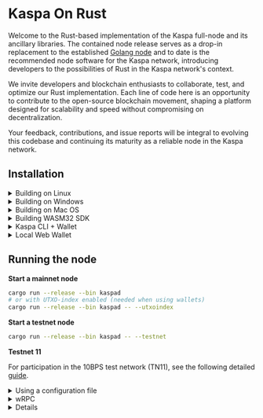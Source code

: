 
<h1>Kaspa On Rust</h1>

Welcome to the Rust-based implementation of the Kaspa full-node and its ancillary libraries. The contained node release serves as a drop-in replacement to the established <a href="https://github.com/kaspanet/kaspad">Golang node</a> and to date is the recommended node software for the Kaspa network, introducing developers to the possibilities of Rust in the Kaspa network's context.

We invite developers and blockchain enthusiasts to collaborate, test, and optimize our Rust implementation. Each line of code here is an opportunity to contribute to the open-source blockchain movement, shaping a platform designed for scalability and speed without compromising on decentralization.

Your feedback, contributions, and issue reports will be integral to evolving this codebase and continuing its maturity as a reliable node in the Kaspa network.

## Installation
  <details>
  <summary>Building on Linux</summary>
  
  1. Install general prerequisites

      ```bash
      sudo apt install curl git build-essential libssl-dev pkg-config 
      ```

  2. Install Protobuf (required for gRPC)
  
      ```bash
      sudo apt install protobuf-compiler libprotobuf-dev #Required for gRPC
      ```
  3. Install the clang toolchain (required for RocksDB and WASM secp256k1 builds)

      ```bash
      sudo apt-get install clang-format clang-tidy \
      clang-tools clang clangd libc++-dev \
      libc++1 libc++abi-dev libc++abi1 \
      libclang-dev libclang1 liblldb-dev \
      libllvm-ocaml-dev libomp-dev libomp5 \
      lld lldb llvm-dev llvm-runtime \
      llvm python3-clang
      ```
  3. Install the [rust toolchain](https://rustup.rs/)
     
     If you already have rust installed, update it by running: `rustup update` 
  4. Install wasm-pack
      ```bash
      cargo install wasm-pack
      ```
  4. Install wasm32 target
      ```bash
      rustup target add wasm32-unknown-unknown
      ```      
  5. Clone the repo
      ```bash
      git clone https://github.com/kaspanet/rusty-kaspa
      cd rusty-kaspa
      ```
  </details>



  <details>  
  <summary>Building on Windows</summary>


  1. [Install Git for Windows](https://gitforwindows.org/) or an alternative Git distribution.

  2. Install [Protocol Buffers](https://github.com/protocolbuffers/protobuf/releases/download/v21.10/protoc-21.10-win64.zip) and add the `bin` directory to your `Path`

  
3. Install [LLVM-15.0.6-win64.exe](https://github.com/llvm/llvm-project/releases/download/llvmorg-15.0.6/LLVM-15.0.6-win64.exe)

    Add the `bin` directory of the LLVM installation (`C:\Program Files\LLVM\bin`) to PATH
    
    set `LIBCLANG_PATH` environment variable to point to the `bin` directory as well

    **IMPORTANT:** Due to C++ dependency configuration issues, LLVM `AR` installation on Windows may not function correctly when switching between WASM and native C++ code compilation (native `RocksDB+secp256k1` vs WASM32 builds of `secp256k1`). Unfortunately, manually setting `AR` environment variable also confuses C++ build toolchain (it should not be set for native but should be set for WASM32 targets). Currently, the best way to address this, is as follows: after installing LLVM on Windows, go to the target `bin` installation directory and copy or rename `LLVM_AR.exe` to `AR.exe`.
  
  4. Install the [rust toolchain](https://rustup.rs/)
     
     If you already have rust installed, update it by running: `rustup update` 
  5. Install wasm-pack
      ```bash
      cargo install wasm-pack
      ```
  6. Install wasm32 target
      ```bash
      rustup target add wasm32-unknown-unknown
      ```      
  7. Clone the repo
      ```bash
      git clone https://github.com/kaspanet/rusty-kaspa
      cd rusty-kaspa
      ```
 </details>      


  <details>  
  <summary>Building on Mac OS</summary>


  1. Install Protobuf (required for gRPC)
      ```bash
      brew install protobuf
      ```
  2. Install llvm. 
  
      The default XCode installation of `llvm` does not support WASM build targets.
To build WASM on MacOS you need to install `llvm` from homebrew (at the time of writing, the llvm version for MacOS is 16.0.1).
      ```bash
      brew install llvm
      ```

      **NOTE:** Homebrew can use different keg installation locations depending on your configuration. For example:
      - `/opt/homebrew/opt/llvm` -> `/opt/homebrew/Cellar/llvm/16.0.1`
      - `/usr/local/Cellar/llvm/16.0.1`

      To determine the installation location you can use `brew list llvm` command and then modify the paths below accordingly:
      ```bash
      % brew list llvm
      /usr/local/Cellar/llvm/16.0.1/bin/FileCheck
      /usr/local/Cellar/llvm/16.0.1/bin/UnicodeNameMappingGenerator
      ...
      ```
      If you have `/opt/homebrew/Cellar`, then you should be able to use `/opt/homebrew/opt/llvm`.

      Add the following to your `~/.zshrc` file:
      ```bash
      export PATH="/opt/homebrew/opt/llvm/bin:$PATH"
      export LDFLAGS="-L/opt/homebrew/opt/llvm/lib"
      export CPPFLAGS="-I/opt/homebrew/opt/llvm/include"
      export AR=/opt/homebrew/opt/llvm/bin/llvm-ar
      ```

      Reload the `~/.zshrc` file
      ```bash
      source ~/.zshrc
      ```
  3. Install the [rust toolchain](https://rustup.rs/)
     
     If you already have rust installed, update it by running: `rustup update` 
  4. Install wasm-pack
      ```bash
      cargo install wasm-pack
      ```
  4. Install wasm32 target
      ```bash
      rustup target add wasm32-unknown-unknown
      ```      
  5. Clone the repo
      ```bash
      git clone https://github.com/kaspanet/rusty-kaspa
      cd rusty-kaspa
      ```

 </details>   

  <details>

  <summary>Building WASM32 SDK</summary>

  Rust WebAssembly (WASM) refers to the use of the Rust programming language to write code that can be compiled into WebAssembly, a binary instruction format that runs in web browsers and NodeJs. This allows for easy development using JavaScript and TypeScript programming languages while retaining the benefits of Rust.

  WASM SDK components can be built from sources by running:
    - `./build-release` - build a full release package (includes both release and debug builds for web and nodejs targets)
    - `./build-docs` - build TypeScript documentation
    - `./build-web` - release web build
    - `./build-web-dev` - development web build
    - `./build-nodejs` - release nodejs build
    - `./build-nodejs-dev` - development nodejs build

  IMPORTANT: do not use `dev` builds in production. They are significantly larger, slower and include debug symbols.

### Requirements

  - NodeJs (v20+): https://nodejs.org/en
  - TypeDoc: https://typedoc.org/

### Builds & documentation

  - Release builds: https://github.com/kaspanet/rusty-kaspa/releases
  - Developer builds: https://kaspa.aspectron.org/nightly/downloads/
  - Developer TypeScript documentation: https://kaspa.aspectron.org/docs/

  </details>
<details>

<summary>
Kaspa CLI + Wallet
</summary>
`kaspa-cli` crate provides cli-driven RPC interface to the node and a
terminal interface to the Rusty Kaspa Wallet runtime. These wallets are
compatible with WASM SDK Wallet API and Kaspa NG projects.


```bash
cd cli
cargo run --release
```

</details>



<details>

<summary>
Local Web Wallet
</summary>

Run an http server inside of `wallet/wasm/web` folder. If you don't have once, you can use the following:

```bash
cd wallet/wasm/web
cargo install basic-http-server
basic-http-server
```
The *basic-http-server* will serve on port 4000 by default, so open your web browser and load http://localhost:4000

The framework is compatible with all major desktop and mobile browsers.


</details>


## Running the node

  **Start a mainnet node**

  ```bash
  cargo run --release --bin kaspad
  # or with UTXO-index enabled (needed when using wallets)
  cargo run --release --bin kaspad -- --utxoindex
  ```
  **Start a testnet node**

  ```bash
cargo run --release --bin kaspad -- --testnet
  ```

  **Testnet 11**
  
  For participation in the 10BPS test network (TN11), see the following detailed [guide](docs/testnet11.md).

<details>

  <summary>
Using a configuration file
  </summary>

  ```bash
cargo run --release --bin kaspad -- --configfile /path/to/configfile.toml
# or
cargo run --release --bin kaspad -- -C /path/to/configfile.toml
  ```
  - The config file should be a list of \<CLI argument\> = \<value\> separated by newlines. 
  - Whitespace around the `=` is fine, `arg=value` and `arg = value` are both parsed correctly.
  - Values with special characters like `.` or `=` will require quoting the value i.e \<CLI argument\> = "\<value\>".
  - Arguments with multiple values should be surrounded with brackets like `addpeer = ["10.0.0.1", "1.2.3.4"]`.

  For example:
  ```
testnet = true
utxoindex = false
disable-upnp = true
perf-metrics = true
appdir = "some-dir"
netsuffix = 11
addpeer = ["10.0.0.1", "1.2.3.4"]
  ```
 Pass the `--help` flag to view all possible arguments

  ```bash
cargo run --release --bin kaspad -- --help
  ```
</details>

<details>

  <summary>
wRPC
  </summary>

  wRPC subsystem is disabled by default in `kaspad` and can be enabled via:


  JSON protocol:
  ```bash
  --rpclisten-json = <interface:port>
  # or use the defaults for current network
  --rpclisten-json = default
  ```

  Borsh protocol:
  ```bash
  --rpclisten-borsh = <interface:port>
  # or use the defaults for current network
  --rpclisten-borsh = default
  ```

  **Sidenote:**

  Rusty Kaspa integrates an optional wRPC
  subsystem. wRPC is a high-performance, platform-neutral, Rust-centric, WebSocket-framed RPC 
  implementation that can use [Borsh](https://borsh.io/) and JSON protocol encoding.

  JSON protocol messaging 
  is similar to JSON-RPC 1.0, but differs from the specification due to server-side 
  notifications.

  [Borsh](https://borsh.io/) encoding is meant for inter-process communication. When using [Borsh](https://borsh.io/)
  both client and server should be built from the same codebase.  

  JSON protocol is based on 
  Kaspa data structures and is data-structure-version agnostic. You can connect to the
  JSON endpoint using any WebSocket library. Built-in RPC clients for JavaScript and
  TypeScript capable of running in web browsers and Node.js are available as a part of
  the Kaspa WASM framework.

</details>



<details>


## Benchmarking & Testing


<details> 

<summary>Simulation framework (Simpa)</summary>

Logging in `kaspad` and `simpa` can be [filtered](https://docs.rs/env_logger/0.10.0/env_logger/#filtering-results) by either:

The current codebase supports a full in-process network simulation, building an actual DAG over virtual time with virtual delay and benchmarking validation time (following the simulation generation). 

To see the available commands
```bash 
cargo run --release --bin simpa -- --help
``` 

The following command will run a simulation to produce 1000 blocks with communication delay of 2 seconds and 8 BPS (blocks per second) while attempting to fill each block with up to 200 transactions.   

```bash
cargo run --release --bin simpa -- -t=200 -d=2 -b=8 -n=1000
```

</details>




<details> 

<summary>Heap Profiling</summary>

Heap-profiling in `kaspad` and `simpa` can be done by enabling `heap` feature and profile using the `--features` argument

```bash
cargo run --bin kaspad --profile heap --features=heap
```

It will produce `{bin-name}-heap.json` file in the root of the workdir, that can be inspected by the [dhat-viewer](https://github.com/unofficial-mirror/valgrind/tree/master/dhat)

</details>


<details> 

<summary>Tests</summary>


**Run unit and most integration tests**

```bash
cd rusty-kaspa
cargo test --release
// or install nextest and run
```



**Using nextest**

```bash
cd rusty-kaspa
cargo nextest run --release
```



</details>


<details> 

<summary>Benchmarks</summary>

```bash
cd rusty-kaspa
cargo bench
```

</details>

<details> 

<summary>Logging</summary>

Logging in `kaspad` and `simpa` can be [filtered](https://docs.rs/env_logger/0.10.0/env_logger/#filtering-results) by either:

1. Defining the environment variable `RUST_LOG`
2. Adding the --loglevel argument like in the following example:

    ```
    (cargo run --bin kaspad -- --loglevel info,kaspa_rpc_core=trace,kaspa_grpc_core=trace,consensus=trace,kaspa_core=trace) 2>&1 | tee ~/rusty-kaspa.log
    ```
    In this command we set the `loglevel` to `INFO`.

</details>


